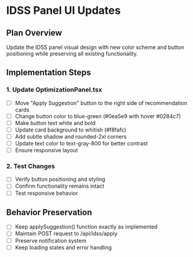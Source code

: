 # IDSS Panel UI Updates

## Plan Overview
Update the IDSS panel visual design with new color scheme and button positioning while preserving all existing functionality.

## Implementation Steps

### 1. Update OptimizationPanel.tsx
- [ ] Move "Apply Suggestion" button to the right side of recommendation cards
- [ ] Change button color to blue-green (#0ea5e9 with hover #0284c7)
- [ ] Make button text white and bold
- [ ] Update card background to whitish (#f8fafc)
- [ ] Add subtle shadow and rounded-2xl corners
- [ ] Update text color to text-gray-800 for better contrast
- [ ] Ensure responsive layout

### 2. Test Changes
- [ ] Verify button positioning and styling
- [ ] Confirm functionality remains intact
- [ ] Test responsive behavior

## Behavior Preservation
- [ ] Keep applySuggestion() function exactly as implemented
- [ ] Maintain POST request to /api/idss/apply
- [ ] Preserve notification system
- [ ] Keep loading states and error handling
